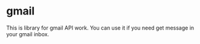 # gmail
This is library for gmail API work. You can use it if you need get message in your gmail inbox. 

